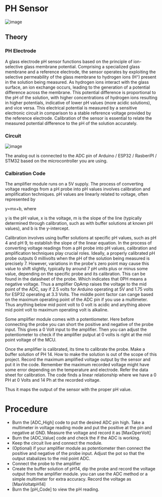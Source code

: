 # PH Sensor 

![image](https://github.com/MaxWadrin/Water_Quality_Prediction_System_using_IOT_and_AI/assets/61119096/5859d1da-d609-455d-8970-9753ee243a47)

## Theory 

### PH Electrode

A glass electrode pH sensor functions based on the principle of ion-selective glass membrane potential. Comprising a specialized glass membrane and a reference electrode, the sensor operates by exploiting the selective permeability of the glass membrane to hydrogen ions (H⁺) present in the solution being measured. As hydrogen ions interact with the glass surface, an ion exchange occurs, leading to the generation of a potential difference across the membrane. This potential difference is proportional to the pH of the solution, with higher concentrations of hydrogen ions resulting in higher potentials, indicative of lower pH values (more acidic solutions), and vice versa. This electrical potential is measured by a sensitive electronic circuit in comparison to a stable reference voltage provided by the reference electrode. Calibration of the sensor is essential to relate the measured potential difference to the pH of the solution accurately. 

### Circuit

![image](https://github.com/MaxWadrin/Water_Quality_Prediction_System_using_IOT_and_AI/assets/61119096/4010c5e4-ce45-4996-b648-3d449f58de68)

The analog out is connected to the ADC pin of Arduino / ESP32 / RasberiPI / STM32 based on the microcontroller you are using.

### Calbiration Code

The amplifier module runs on a 5V supply. The process of converting voltage readings from a pH probe into pH values involves calibration and amplification techniques. pH values are linearly related to voltage, often represented by 

y=mx+b, where 

y is the pH value, 
x is the voltage, 
m is the slope of the line (typically determined through calibration, such as with buffer solutions at known pH values), and 
b is the y-intercept. 

Calibration involves using buffer solutions at specific pH values, such as pH 4 and pH 9, to establish the slope of the linear equation. In the process of converting voltage readings from a pH probe into pH values, calibration and amplification techniques play crucial roles. Ideally, a properly calibrated pH probe outputs 0 millivolts when the pH of the solution being measured is precisely 7. However, variations in the probe's zero point may cause this value to shift slightly, typically by around 7 pH units plus or minus some value, depending on the specific probe and its calibration. This can be found in the datasheet of the probe. Which indicates that 0PH means a negative voltage. Thus a amplifier OpAmp raises the voltage to the mid point of the ADC, say if 2.5 volts for Arduino operating at 5V and 1.75 volts for ESP32 operating at 3.3 Volts. The middle point factor can cange based on the maximum operating point of the ADC pin if you use a multimeter. Thus anything below mid point volt to 0 volt is acidic and anything above mid point volt to maximum operating volt is alkaline. 

Some amplifier module comes with a potentiometer. Here before connecting the probe you can short the positive and negative of the probe input. This gives a 0 Volt input to the amplifier. Then you can adjust the potentiometer to check if the amplifier putput at 0 volts is right at the mid point voltage of the MCU.

Once the amplifier is calibrated, its time to calibrate the probe. Make a buffer solution of PH 14. How to make the solution is out of the scope of this project. Record the maximum amplified voltage output by the sensor and put it in the code. Remember the maximum recorded voltage might have some error depending on the temperature and electrode. Refer the data sheet for calibration. The code finds a linear relationship where we have a 0 PH at 0 Volts and 14 Ph at the recorded voltage. 

Thus it maps the output of the sensor with the proper pH value. 

# Procedure

- Burn the [ADC_High] code to put the desired ADC pin high. Take a multimeter in voltage reading mode and put the positive at the pin and negative at GND. Measure the voltage and record it as [MaxOperVolt]
- Burn the [ADC_Value] code and check the if the ADC is working.
- Keep the circuit live and connect the module.
- (Optional) if your amplifier module as potentiometer then connect the positive and negative of the probe input. Adjust the pot so that the output stabalizes to the mid point ADC.
- Connect the probe to the amplifier
- Create the buffer solution of pH14, dip the probe and record the voltage output from the amplifier module. you can use the ADC method or a simple multimeter for extra accuracy. Record the voltage as [MaxVoltatpH14]
- Burn the [pH_Code] to view the pH reading.
